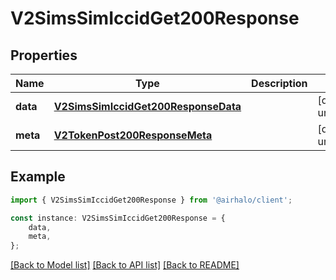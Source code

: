 # V2SimsSimIccidGet200Response


## Properties

Name | Type | Description | Notes
------------ | ------------- | ------------- | -------------
**data** | [**V2SimsSimIccidGet200ResponseData**](V2SimsSimIccidGet200ResponseData.md) |  | [default to undefined]
**meta** | [**V2TokenPost200ResponseMeta**](V2TokenPost200ResponseMeta.md) |  | [default to undefined]

## Example

```typescript
import { V2SimsSimIccidGet200Response } from '@airhalo/client';

const instance: V2SimsSimIccidGet200Response = {
    data,
    meta,
};
```

[[Back to Model list]](../README.md#documentation-for-models) [[Back to API list]](../README.md#documentation-for-api-endpoints) [[Back to README]](../README.md)
